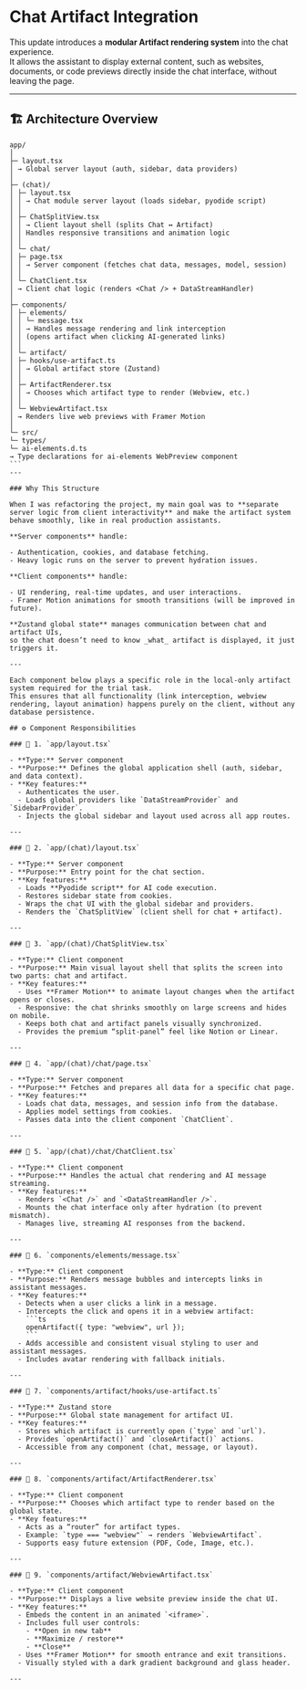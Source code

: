 # Chat Artifact Integration

This update introduces a **modular Artifact rendering system** into the chat experience.  
It allows the assistant to display external content, such as websites, documents, or code previews directly inside the chat interface, without leaving the page.

---

## 🏗️ Architecture Overview

````plaintext
app/
│
├─ layout.tsx
│ → Global server layout (auth, sidebar, data providers)
│
├─ (chat)/
│ ├─ layout.tsx
│ │ → Chat module server layout (loads sidebar, pyodide script)
│ │
│ ├─ ChatSplitView.tsx
│ │ → Client layout shell (splits Chat ↔ Artifact)
│ │ Handles responsive transitions and animation logic
│ │
│ └─ chat/
│ ├─ page.tsx
│ │ → Server component (fetches chat data, messages, model, session)
│ │
│ └─ ChatClient.tsx
│ → Client chat logic (renders <Chat /> + DataStreamHandler)
│
├─ components/
│ ├─ elements/
│ │ └─ message.tsx
│ │ → Handles message rendering and link interception
│ │ (opens artifact when clicking AI-generated links)
│ │
│ └─ artifact/
│ ├─ hooks/use-artifact.ts
│ │ → Global artifact store (Zustand)
│ │
│ ├─ ArtifactRenderer.tsx
│ │ → Chooses which artifact type to render (Webview, etc.)
│ │
│ └─ WebviewArtifact.tsx
│ → Renders live web previews with Framer Motion
│
└─ src/
└─ types/
└─ ai-elements.d.ts
→ Type declarations for ai-elements WebPreview component
```
---

### Why This Structure

When I was refactoring the project, my main goal was to **separate server logic from client interactivity** and make the artifact system behave smoothly, like in real production assistants.

**Server components** handle:

- Authentication, cookies, and database fetching.
- Heavy logic runs on the server to prevent hydration issues.

**Client components** handle:

- UI rendering, real-time updates, and user interactions.
- Framer Motion animations for smooth transitions (will be improved in future).

**Zustand global state** manages communication between chat and artifact UIs,
so the chat doesn’t need to know _what_ artifact is displayed, it just triggers it.

---

Each component below plays a specific role in the local-only artifact system required for the trial task.
This ensures that all functionality (link interception, webview rendering, layout animation) happens purely on the client, without any database persistence.

## ⚙️ Component Responsibilities

### 🧩 1. `app/layout.tsx`

- **Type:** Server component
- **Purpose:** Defines the global application shell (auth, sidebar, and data context).
- **Key features:**
  - Authenticates the user.
  - Loads global providers like `DataStreamProvider` and `SidebarProvider`.
  - Injects the global sidebar and layout used across all app routes.

---

### 🧩 2. `app/(chat)/layout.tsx`

- **Type:** Server component
- **Purpose:** Entry point for the chat section.
- **Key features:**
  - Loads **Pyodide script** for AI code execution.
  - Restores sidebar state from cookies.
  - Wraps the chat UI with the global sidebar and providers.
  - Renders the `ChatSplitView` (client shell for chat + artifact).

---

### 🧩 3. `app/(chat)/ChatSplitView.tsx`

- **Type:** Client component
- **Purpose:** Main visual layout shell that splits the screen into two parts: chat and artifact.
- **Key features:**
  - Uses **Framer Motion** to animate layout changes when the artifact opens or closes.
  - Responsive: the chat shrinks smoothly on large screens and hides on mobile.
  - Keeps both chat and artifact panels visually synchronized.
  - Provides the premium “split-panel” feel like Notion or Linear.

---

### 🧩 4. `app/(chat)/chat/page.tsx`

- **Type:** Server component
- **Purpose:** Fetches and prepares all data for a specific chat page.
- **Key features:**
  - Loads chat data, messages, and session info from the database.
  - Applies model settings from cookies.
  - Passes data into the client component `ChatClient`.

---

### 🧩 5. `app/(chat)/chat/ChatClient.tsx`

- **Type:** Client component
- **Purpose:** Handles the actual chat rendering and AI message streaming.
- **Key features:**
  - Renders `<Chat />` and `<DataStreamHandler />`.
  - Mounts the chat interface only after hydration (to prevent mismatch).
  - Manages live, streaming AI responses from the backend.

---

### 🧩 6. `components/elements/message.tsx`

- **Type:** Client component
- **Purpose:** Renders message bubbles and intercepts links in assistant messages.
- **Key features:**
  - Detects when a user clicks a link in a message.
  - Intercepts the click and opens it in a webview artifact:
    ```ts
    openArtifact({ type: "webview", url });
    ```
  - Adds accessible and consistent visual styling to user and assistant messages.
  - Includes avatar rendering with fallback initials.

---

### 🧩 7. `components/artifact/hooks/use-artifact.ts`

- **Type:** Zustand store
- **Purpose:** Global state management for artifact UI.
- **Key features:**
  - Stores which artifact is currently open (`type` and `url`).
  - Provides `openArtifact()` and `closeArtifact()` actions.
  - Accessible from any component (chat, message, or layout).

---

### 🧩 8. `components/artifact/ArtifactRenderer.tsx`

- **Type:** Client component
- **Purpose:** Chooses which artifact type to render based on the global state.
- **Key features:**
  - Acts as a “router” for artifact types.
  - Example: `type === "webview"` → renders `WebviewArtifact`.
  - Supports easy future extension (PDF, Code, Image, etc.).

---

### 🧩 9. `components/artifact/WebviewArtifact.tsx`

- **Type:** Client component
- **Purpose:** Displays a live website preview inside the chat UI.
- **Key features:**
  - Embeds the content in an animated `<iframe>`.
  - Includes full user controls:
    - **Open in new tab**
    - **Maximize / restore**
    - **Close**
  - Uses **Framer Motion** for smooth entrance and exit transitions.
  - Visually styled with a dark gradient background and glass header.

---
````
